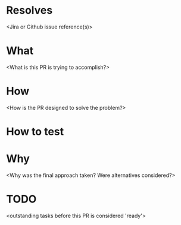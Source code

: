 # Resolves

<Jira or Github issue reference(s)>

# What

<What is this PR is trying to accomplish?>

# How

<How is the PR designed to solve the problem?>

# How to test

<instructions for verifying the changes specific to this PR>

# Why

<Why was the final approach taken? Were alternatives considered?>

# TODO

<outstanding tasks before this PR is considered 'ready'>
